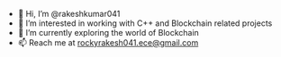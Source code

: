 - 👋 Hi, I’m @rakeshkumar041
- 👀 I’m interested in working with C++ and Blockchain related projects
- 🌱 I’m currently exploring the world of Blockchain
- 📫 Reach me at rockyrakesh041.ece@gmail.com

<!---
rakeshkumar041/rakeshkumar041 is a ✨ special ✨ repository because its `README.md` (this file) appears on your GitHub profile.
You can click the Preview link to take a look at your changes.
--->
